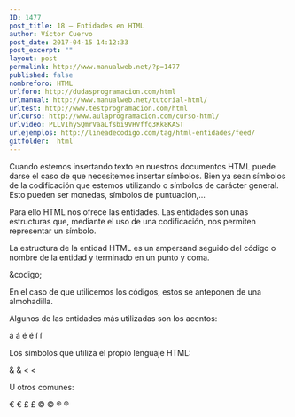 ```yaml
---
ID: 1477
post_title: 18 – Entidades en HTML
author: Víctor Cuervo
post_date: 2017-04-15 14:12:33
post_excerpt: ""
layout: post
permalink: http://www.manualweb.net/?p=1477
published: false
nombreforo: HTML
urlforo: http://dudasprogramacion.com/html
urlmanual: http://www.manualweb.net/tutorial-html/
urltest: http://www.testprogramacion.com/html
urlcurso: http://www.aulaprogramacion.com/curso-html/
urlvideo: PLLVIhySQmrVaaLfsbi9VHVffq3Kk8KAST
urlejemplos: http://lineadecodigo.com/tag/html-entidades/feed/
gitfolder:  html
---
```

Cuando estemos insertando texto en nuestros documentos HTML puede darse el caso de que necesitemos insertar símbolos. Bien ya sean símbolos de la codificación que estemos utilizando o símbolos de carácter general. Esto pueden ser monedas, símbolos de puntuación,...

Para ello HTML nos ofrece las entidades. Las entidades son unas estructuras que, mediante el uso de una codificación, nos permiten representar un símbolo.

La estructura de la entidad HTML es un ampersand seguido del código o nombre de la entidad y terminado en un punto y coma.

&codigo;

En el caso de que utilicemos los códigos, estos se anteponen de una almohadilla.

Algunos de las entidades más utilizadas son los acentos:

á á é é í í

Los símbolos que utiliza el propio lenguaje HTML:

& & < <

> >

U otros comunes:

€ € £ £ © © ® ®
